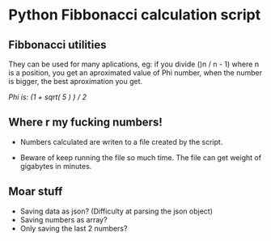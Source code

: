 # Python Fibbonacci calculation script

## Fibbonacci utilities

They can be used for many aplications, eg: if you divide ()n / n - 1) where n is a position, you get an aproximated value of Phi number, when the number is bigger, the best aproximation you get.

*Phi is: (1 + sqrt( 5 ) ) / 2*

## Where r my fucking numbers!
- Numbers calculated are writen to a file created by the script.

- Beware of keep running the file so much time. The file can get weight of gigabytes in minutes.

## Moar stuff
- Saving data as json? (Difficulty at parsing the json object)
- Saving numbers as array?
- Only saving the last 2 numbers?
